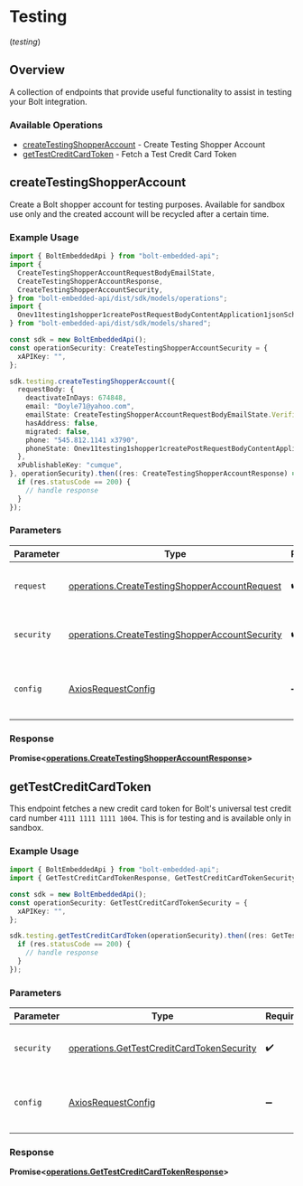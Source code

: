 # Testing
(*testing*)

## Overview

A collection of endpoints that provide useful functionality to assist in testing your Bolt integration.


### Available Operations

* [createTestingShopperAccount](#createtestingshopperaccount) - Create Testing Shopper Account
* [getTestCreditCardToken](#gettestcreditcardtoken) - Fetch a Test Credit Card Token

## createTestingShopperAccount

Create a Bolt shopper account for testing purposes. Available for sandbox use only and the created  account will be recycled after a certain time.

### Example Usage

```typescript
import { BoltEmbeddedApi } from "bolt-embedded-api";
import {
  CreateTestingShopperAccountRequestBodyEmailState,
  CreateTestingShopperAccountResponse,
  CreateTestingShopperAccountSecurity,
} from "bolt-embedded-api/dist/sdk/models/operations";
import {
  Onev11testing1shopper1createPostRequestBodyContentApplication1jsonSchemaPropertiesEmailState,
} from "bolt-embedded-api/dist/sdk/models/shared";

const sdk = new BoltEmbeddedApi();
const operationSecurity: CreateTestingShopperAccountSecurity = {
  xAPIKey: "",
};

sdk.testing.createTestingShopperAccount({
  requestBody: {
    deactivateInDays: 674848,
    email: "Doyle71@yahoo.com",
    emailState: CreateTestingShopperAccountRequestBodyEmailState.Verified,
    hasAddress: false,
    migrated: false,
    phone: "545.812.1141 x3790",
    phoneState: Onev11testing1shopper1createPostRequestBodyContentApplication1jsonSchemaPropertiesEmailState.Verified,
  },
  xPublishableKey: "cumque",
}, operationSecurity).then((res: CreateTestingShopperAccountResponse) => {
  if (res.statusCode == 200) {
    // handle response
  }
});
```

### Parameters

| Parameter                                                                                                        | Type                                                                                                             | Required                                                                                                         | Description                                                                                                      |
| ---------------------------------------------------------------------------------------------------------------- | ---------------------------------------------------------------------------------------------------------------- | ---------------------------------------------------------------------------------------------------------------- | ---------------------------------------------------------------------------------------------------------------- |
| `request`                                                                                                        | [operations.CreateTestingShopperAccountRequest](../../models/operations/createtestingshopperaccountrequest.md)   | :heavy_check_mark:                                                                                               | The request object to use for the request.                                                                       |
| `security`                                                                                                       | [operations.CreateTestingShopperAccountSecurity](../../models/operations/createtestingshopperaccountsecurity.md) | :heavy_check_mark:                                                                                               | The security requirements to use for the request.                                                                |
| `config`                                                                                                         | [AxiosRequestConfig](https://axios-http.com/docs/req_config)                                                     | :heavy_minus_sign:                                                                                               | Available config options for making requests.                                                                    |


### Response

**Promise<[operations.CreateTestingShopperAccountResponse](../../models/operations/createtestingshopperaccountresponse.md)>**


## getTestCreditCardToken

This endpoint fetches a new credit card token for Bolt's universal test credit card number `4111 1111 1111 1004`. This is for testing and is available only in sandbox.

### Example Usage

```typescript
import { BoltEmbeddedApi } from "bolt-embedded-api";
import { GetTestCreditCardTokenResponse, GetTestCreditCardTokenSecurity } from "bolt-embedded-api/dist/sdk/models/operations";

const sdk = new BoltEmbeddedApi();
const operationSecurity: GetTestCreditCardTokenSecurity = {
  xAPIKey: "",
};

sdk.testing.getTestCreditCardToken(operationSecurity).then((res: GetTestCreditCardTokenResponse) => {
  if (res.statusCode == 200) {
    // handle response
  }
});
```

### Parameters

| Parameter                                                                                              | Type                                                                                                   | Required                                                                                               | Description                                                                                            |
| ------------------------------------------------------------------------------------------------------ | ------------------------------------------------------------------------------------------------------ | ------------------------------------------------------------------------------------------------------ | ------------------------------------------------------------------------------------------------------ |
| `security`                                                                                             | [operations.GetTestCreditCardTokenSecurity](../../models/operations/gettestcreditcardtokensecurity.md) | :heavy_check_mark:                                                                                     | The security requirements to use for the request.                                                      |
| `config`                                                                                               | [AxiosRequestConfig](https://axios-http.com/docs/req_config)                                           | :heavy_minus_sign:                                                                                     | Available config options for making requests.                                                          |


### Response

**Promise<[operations.GetTestCreditCardTokenResponse](../../models/operations/gettestcreditcardtokenresponse.md)>**


